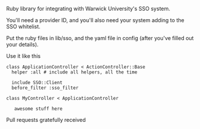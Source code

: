 Ruby library for integrating with Warwick University's SSO system.

You'll need a provider ID, and you'll also need your system adding to
the SSO whitelist.

Put the ruby files in lib/sso, and the yaml file in config (after you've
filled out your details).

Use it like this

    class ApplicationController < ActionController::Base
      helper :all # include all helpers, all the time

      include SSO::Client
      before_filter :sso_filter

    class MyController < ApplicationController

       awesome stuff here


Pull requests gratefully received
